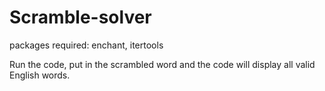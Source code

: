 # Scramble-solver
packages required:
enchant, itertools

Run the code, put in the scrambled word and the code will display all valid English words.
